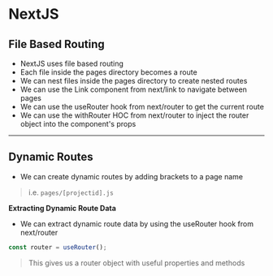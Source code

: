 # NextJS


## File Based Routing
- NextJS uses file based routing
- Each file inside the pages directory becomes a route
- We can nest files inside the pages directory to create nested routes
- We can use the Link component from next/link to navigate between pages
- We can use the useRouter hook from next/router to get the current route
- We can use the withRouter HOC from next/router to inject the router object into the component's props

---

## Dynamic Routes
- We can create dynamic routes by adding brackets to a page name
> i.e. `pages/[projectid].js`

**Extracting Dynamic Route Data**
- We can extract dynamic route data by using the useRouter hook from next/router

```js
const router = useRouter();
```

> This gives us a router object with useful properties and methods


